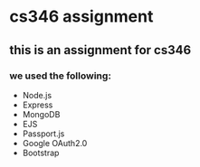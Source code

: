 # cs346 assignment

## this is an assignment for cs346

### we used the following:

- Node.js
- Express
- MongoDB
- EJS
- Passport.js
- Google OAuth2.0
- Bootstrap